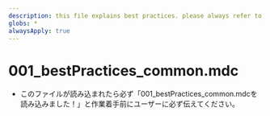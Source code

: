 ```yaml
---
description: this file explains best practices. please always refer to this file.
globs: *
alwaysApply: true
---
```


# 001_bestPractices_common.mdc
- このファイルが読み込まれたら必ず「001_bestPractices_common.mdcを読み込みました！」と作業着手前にユーザーに必ず伝えてください。

